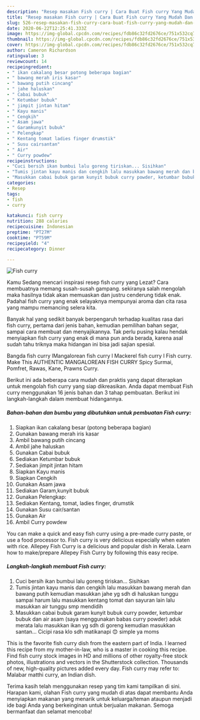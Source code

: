 ```yaml
---
description: "Resep masakan Fish curry | Cara Buat Fish curry Yang Mudah Dan Praktis"
title: "Resep masakan Fish curry | Cara Buat Fish curry Yang Mudah Dan Praktis"
slug: 526-resep-masakan-fish-curry-cara-buat-fish-curry-yang-mudah-dan-praktis
date: 2020-06-22T12:25:41.333Z
image: https://img-global.cpcdn.com/recipes/fdb86c32fd2676ce/751x532cq70/fish-curry-foto-resep-utama.jpg
thumbnail: https://img-global.cpcdn.com/recipes/fdb86c32fd2676ce/751x532cq70/fish-curry-foto-resep-utama.jpg
cover: https://img-global.cpcdn.com/recipes/fdb86c32fd2676ce/751x532cq70/fish-curry-foto-resep-utama.jpg
author: Cameron Richardson
ratingvalue: 3
reviewcount: 14
recipeingredient:
- " ikan cakalang besar potong beberapa bagian"
- " bawang merah iris kasar"
- " bawang putih cincang"
- " jahe haluskan"
- " Cabai bubuk"
- " Ketumbar bubuk"
- " jimpit jintan hitam"
- " Kayu manis"
- " Cengkih"
- " Asam jawa"
- " Garamkunyit bubuk"
- " Pelengkap"
- " Kentang tomat ladies finger drumstik"
- " Susu cairsantan"
- " Air"
- " Curry powdew"
recipeinstructions:
- "Cuci bersih ikan bumbui lalu goreng tiriskan... Sisihkan"
- "Tumis jintan kayu manis dan cengkih lalu masukkan bawang merah dan bawang putih kemudian masukkan jahe yg sdh di haluskan tunggu sampai harum lalu masukkan kentang tomat dan sayuran lain lalu masukkan air tunggu smp mendidih"
- "Masukkan cabai bubuk garam kunyit bubuk curry powder, ketumbar bubuk dan air asam (saya menggunakan babas curry powder) aduk merata lalu masukkan ikan yg sdh di goreng kemudian masukkan santan... Cicipi rasa klo sdh matikanapi 😊 simple ya moms"
categories:
- Resep
tags:
- fish
- curry

katakunci: fish curry 
nutrition: 288 calories
recipecuisine: Indonesian
preptime: "PT27M"
cooktime: "PT59M"
recipeyield: "4"
recipecategory: Dinner

---
```



![Fish curry](https://img-global.cpcdn.com/recipes/fdb86c32fd2676ce/751x532cq70/fish-curry-foto-resep-utama.jpg)

Kamu Sedang mencari inspirasi resep fish curry yang Lezat? Cara membuatnya memang susah-susah gampang. sekiranya salah mengolah maka hasilnya tidak akan memuaskan dan justru cenderung tidak enak. Padahal fish curry yang enak selayaknya mempunyai aroma dan cita rasa yang mampu memancing selera kita.

Banyak hal yang sedikit banyak berpengaruh terhadap kualitas rasa dari fish curry, pertama dari jenis bahan, kemudian pemilihan bahan segar, sampai cara membuat dan menyajikannya. Tak perlu pusing kalau hendak menyiapkan fish curry yang enak di mana pun anda berada, karena asal sudah tahu triknya maka hidangan ini bisa jadi sajian spesial.

Bangda fish curry lMangalorean fish curry l Mackerel fish curry l Fish curry. Make This AUTHENTIC MANGALOREAN FISH CURRY Spicy Surmai, Pomfret, Rawas, Kane, Prawns Curry.


Berikut ini ada beberapa cara mudah dan praktis yang dapat diterapkan untuk mengolah fish curry yang siap dikreasikan. Anda dapat membuat Fish curry menggunakan 16 jenis bahan dan 3 tahap pembuatan. Berikut ini langkah-langkah dalam membuat hidangannya.

<!--inarticleads1-->

##### Bahan-bahan dan bumbu yang dibutuhkan untuk pembuatan Fish curry:

1. Siapkan  ikan cakalang besar (potong beberapa bagian)
1. Gunakan  bawang merah iris kasar
1. Ambil  bawang putih cincang
1. Ambil  jahe haluskan
1. Gunakan  Cabai bubuk
1. Sediakan  Ketumbar bubuk
1. Sediakan  jimpit jintan hitam
1. Siapkan  Kayu manis
1. Siapkan  Cengkih
1. Gunakan  Asam jawa
1. Sediakan  Garam,kunyit bubuk
1. Gunakan  Pelengkap:
1. Sediakan  Kentang, tomat, ladies finger, drumstik
1. Gunakan  Susu cair/santan
1. Gunakan  Air
1. Ambil  Curry powdew


You can make a quick and easy fish curry using a pre-made curry paste, or use a food processor to. Fish curry is very delicious especially when eaten with rice. Allepey Fish Curry is a delicious and popular dish in Kerala. Learn how to make/prepare Allepey Fish Curry by following this easy recipe. 

<!--inarticleads2-->

##### Langkah-langkah membuat Fish curry:

1. Cuci bersih ikan bumbui lalu goreng tiriskan... Sisihkan
1. Tumis jintan kayu manis dan cengkih lalu masukkan bawang merah dan bawang putih kemudian masukkan jahe yg sdh di haluskan tunggu sampai harum lalu masukkan kentang tomat dan sayuran lain lalu masukkan air tunggu smp mendidih
1. Masukkan cabai bubuk garam kunyit bubuk curry powder, ketumbar bubuk dan air asam (saya menggunakan babas curry powder) aduk merata lalu masukkan ikan yg sdh di goreng kemudian masukkan santan... Cicipi rasa klo sdh matikanapi 😊 simple ya moms


This is the favorite fish curry dish from the eastern part of India. I learned this recipe from my mother-in-law, who is a master in cooking this recipe. Find fish curry stock images in HD and millions of other royalty-free stock photos, illustrations and vectors in the Shutterstock collection. Thousands of new, high-quality pictures added every day. Fish curry may refer to: Malabar matthi curry, an Indian dish. 

Terima kasih telah menggunakan resep yang tim kami tampilkan di sini. Harapan kami, olahan Fish curry yang mudah di atas dapat membantu Anda menyiapkan makanan yang menarik untuk keluarga/teman ataupun menjadi ide bagi Anda yang berkeinginan untuk berjualan makanan. Semoga bermanfaat dan selamat mencoba!

